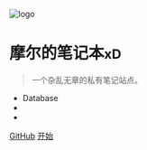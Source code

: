 ![logo](https://img.mole9630.top/blog-logo.png)

# 摩尔的笔记本<small>xD</small>

> 一个杂乱无章的私有笔记站点。

- Database
- 
- 

[GitHub](https://github.com/mole9630/)
[开始](/?id=摩尔的笔记本)